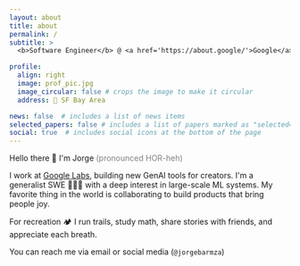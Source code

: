 ```yaml
---
layout: about
title: about
permalink: /
subtitle: > 
  <b>Software Engineer</b> @ <a href='https://about.google/'>Google</a> • <b>Previously:</b><a href='https://about.meta.com/'> Meta</a>

profile:
  align: right
  image: prof_pic.jpg
  image_circular: false # crops the image to make it circular
  address: 📍 SF Bay Area

news: false  # includes a list of news items
selected_papers: false # includes a list of papers marked as "selected={true}"
social: true  # includes social icons at the bottom of the page
---
```

Hello there 👋 I'm Jorge <span style="color:grey">(pronounced HOR-heh)</span> 

I work at <a href='https://labs.google/'>Google Labs</a>, building new GenAI tools for creators. I'm a generalist SWE 👨🏻‍💻 with a deep interest in large-scale ML systems. My favorite thing in the world is collaborating to build products that bring people joy.

For recreation 🏕️ I run trails, study math, share stories with friends, and appreciate each breath.

You can reach me via email or social media (`@jorgebarmza`)
